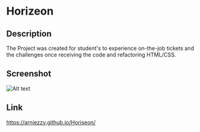 # Horizeon

## Description
The Project was created for student's to experience on-the-job tickets and the challenges once receiving the code and refactoring HTML/CSS. 

## Screenshot
![Alt text](./assets/images/Horiseon-Homework1.png)

## Link
https://arniezzy.github.io/Horiseon/